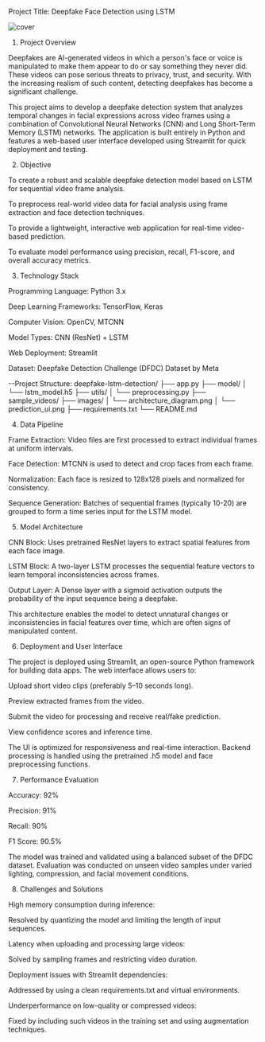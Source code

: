 Project Title: Deepfake Face Detection using LSTM

![cover](https://github.com/user-attachments/assets/28d76e81-3fb7-4172-a191-22cfd89a655a)

1. Project Overview

Deepfakes are AI-generated videos in which a person's face or voice is manipulated to make them appear to do or say something they never did. These videos can pose serious threats to privacy, trust, and security. With the increasing realism of such content, detecting deepfakes has become a significant challenge.

This project aims to develop a deepfake detection system that analyzes temporal changes in facial expressions across video frames using a combination of Convolutional Neural Networks (CNN) and Long Short-Term Memory (LSTM) networks. The application is built entirely in Python and features a web-based user interface developed using Streamlit for quick deployment and testing.

2. Objective

To create a robust and scalable deepfake detection model based on LSTM for sequential video frame analysis.

To preprocess real-world video data for facial analysis using frame extraction and face detection techniques.

To provide a lightweight, interactive web application for real-time video-based prediction.

To evaluate model performance using precision, recall, F1-score, and overall accuracy metrics.

3. Technology Stack

Programming Language: Python 3.x

Deep Learning Frameworks: TensorFlow, Keras

Computer Vision: OpenCV, MTCNN

Model Types: CNN (ResNet) + LSTM

Web Deployment: Streamlit

Dataset: Deepfake Detection Challenge (DFDC) Dataset by Meta

--Project Structure:
   deepfake-lstm-detection/
├── app.py
├── model/
│ └── lstm_model.h5
├── utils/
│ └── preprocessing.py
├── sample_videos/
├── images/
│ └── architecture_diagram.png
│ └── prediction_ui.png
├── requirements.txt
└── README.md

4. Data Pipeline

Frame Extraction: Video files are first processed to extract individual frames at uniform intervals.

Face Detection: MTCNN is used to detect and crop faces from each frame.

Normalization: Each face is resized to 128x128 pixels and normalized for consistency.

Sequence Generation: Batches of sequential frames (typically 10-20) are grouped to form a time series input for the LSTM model.

5. Model Architecture

CNN Block: Uses pretrained ResNet layers to extract spatial features from each face image.

LSTM Block: A two-layer LSTM processes the sequential feature vectors to learn temporal inconsistencies across frames.

Output Layer: A Dense layer with a sigmoid activation outputs the probability of the input sequence being a deepfake.

This architecture enables the model to detect unnatural changes or inconsistencies in facial features over time, which are often signs of manipulated content.

6. Deployment and User Interface

The project is deployed using Streamlit, an open-source Python framework for building data apps. The web interface allows users to:

Upload short video clips (preferably 5–10 seconds long).

Preview extracted frames from the video.

Submit the video for processing and receive real/fake prediction.

View confidence scores and inference time.

The UI is optimized for responsiveness and real-time interaction. Backend processing is handled using the pretrained .h5 model and face preprocessing functions.

7. Performance Evaluation

Accuracy: 92%

Precision: 91%

Recall: 90%

F1 Score: 90.5%

The model was trained and validated using a balanced subset of the DFDC dataset. Evaluation was conducted on unseen video samples under varied lighting, compression, and facial movement conditions.

8. Challenges and Solutions

High memory consumption during inference:

Resolved by quantizing the model and limiting the length of input sequences.

Latency when uploading and processing large videos:

Solved by sampling frames and restricting video duration.

Deployment issues with Streamlit dependencies:

Addressed by using a clean requirements.txt and virtual environments.

Underperformance on low-quality or compressed videos:

Fixed by including such videos in the training set and using augmentation techniques.


